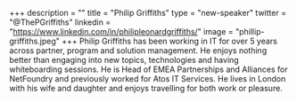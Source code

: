 +++
description = ""
title = "Philip Griffiths"
type = "new-speaker"
twitter = "@ThePGriffiths"
linkedin = "https://www.linkedin.com/in/philipleonardgriffiths/"
image = "phillip-griffiths.jpeg"
+++
Philip Griffiths has been working in IT for over 5 years across partner, program and solution management. He enjoys nothing better than engaging into new topics, technologies and having whiteboarding sessions. He is Head of EMEA Partnerships and Alliances for NetFoundry and previously worked for Atos IT Services. He lives in London with his wife and daughter and enjoys travelling for both work or pleasure.